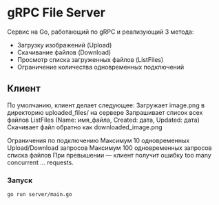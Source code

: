 # gRPC File Server

Сервис на Go, работающий по gRPC и реализующий 3 метода:

- Загрузку изображений (Upload)
- Скачивание файлов (Download)
- Просмотр списка загруженных файлов (ListFiles)
- Ограничение количества одновременных подключений

## Клиент

По умолчанию, клиент делает следующее:
    Загружает image.png в директорию uploaded_files/ на сервере
    Запрашивает список всех файлов ListFiles (Name: имя_файла, Created: дата, Updated: дата)
    Скачивает файл обратно как downloaded_image.png

Ограничения по подключению
    Максимум 10 одновременных Upload/Download запросов
    Максимум 100 одновременных запросов списка файлов
При превышении — клиент получит ошибку too many concurrent ... requests.

### Запуск 

```bash
go run server/main.go




